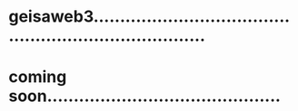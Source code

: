 # geisaweb3..........................................................................
# coming soon............................................
